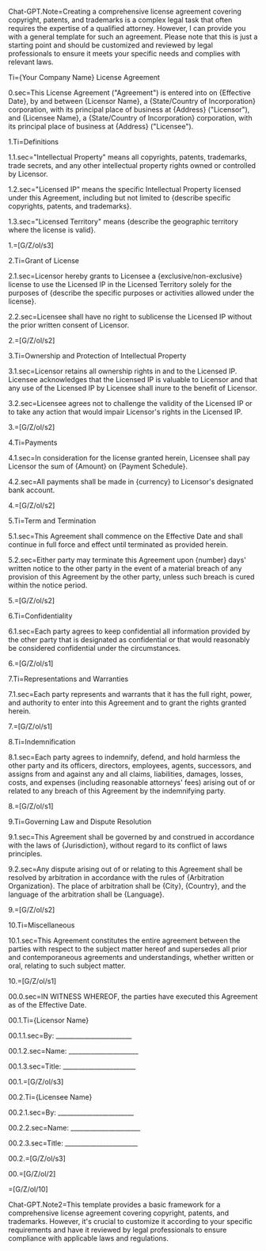 

Chat-GPT.Note=Creating a comprehensive license agreement covering copyright, patents, and trademarks is a complex legal task that often requires the expertise of a qualified attorney. However, I can provide you with a general template for such an agreement. Please note that this is just a starting point and should be customized and reviewed by legal professionals to ensure it meets your specific needs and complies with relevant laws. 

Ti={Your Company Name} License Agreement

0.sec=This License Agreement ("Agreement") is entered into on {Effective Date}, by and between {Licensor Name}, a {State/Country of Incorporation} corporation, with its principal place of business at {Address} ("Licensor"), and {Licensee Name}, a {State/Country of Incorporation} corporation, with its principal place of business at {Address} ("Licensee").

1.Ti=Definitions

1.1.sec="Intellectual Property" means all copyrights, patents, trademarks, trade secrets, and any other intellectual property rights owned or controlled by Licensor.

1.2.sec="Licensed IP" means the specific Intellectual Property licensed under this Agreement, including but not limited to {describe specific copyrights, patents, and trademarks}.

1.3.sec="Licensed Territory" means {describe the geographic territory where the license is valid}.

1.=[G/Z/ol/s3]

2.Ti=Grant of License

2.1.sec=Licensor hereby grants to Licensee a {exclusive/non-exclusive} license to use the Licensed IP in the Licensed Territory solely for the purposes of {describe the specific purposes or activities allowed under the license}.

2.2.sec=Licensee shall have no right to sublicense the Licensed IP without the prior written consent of Licensor.

2.=[G/Z/ol/s2]

3.Ti=Ownership and Protection of Intellectual Property

3.1.sec=Licensor retains all ownership rights in and to the Licensed IP. Licensee acknowledges that the Licensed IP is valuable to Licensor and that any use of the Licensed IP by Licensee shall inure to the benefit of Licensor.

3.2.sec=Licensee agrees not to challenge the validity of the Licensed IP or to take any action that would impair Licensor's rights in the Licensed IP.

3.=[G/Z/ol/s2]

4.Ti=Payments

4.1.sec=In consideration for the license granted herein, Licensee shall pay Licensor the sum of {Amount} on {Payment Schedule}.

4.2.sec=All payments shall be made in {currency} to Licensor's designated bank account.

4.=[G/Z/ol/s2]

5.Ti=Term and Termination

5.1.sec=This Agreement shall commence on the Effective Date and shall continue in full force and effect until terminated as provided herein.

5.2.sec=Either party may terminate this Agreement upon {number} days' written notice to the other party in the event of a material breach of any provision of this Agreement by the other party, unless such breach is cured within the notice period.

5.=[G/Z/ol/s2]

6.Ti=Confidentiality

6.1.sec=Each party agrees to keep confidential all information provided by the other party that is designated as confidential or that would reasonably be considered confidential under the circumstances.

6.=[G/Z/ol/s1]

7.Ti=Representations and Warranties

7.1.sec=Each party represents and warrants that it has the full right, power, and authority to enter into this Agreement and to grant the rights granted herein.

7.=[G/Z/ol/s1]

8.Ti=Indemnification

8.1.sec=Each party agrees to indemnify, defend, and hold harmless the other party and its officers, directors, employees, agents, successors, and assigns from and against any and all claims, liabilities, damages, losses, costs, and expenses (including reasonable attorneys' fees) arising out of or related to any breach of this Agreement by the indemnifying party.

8.=[G/Z/ol/s1]

9.Ti=Governing Law and Dispute Resolution

9.1.sec=This Agreement shall be governed by and construed in accordance with the laws of {Jurisdiction}, without regard to its conflict of laws principles.

9.2.sec=Any dispute arising out of or relating to this Agreement shall be resolved by arbitration in accordance with the rules of {Arbitration Organization}. The place of arbitration shall be {City}, {Country}, and the language of the arbitration shall be {Language}.

9.=[G/Z/ol/s2]

10.Ti=Miscellaneous

10.1.sec=This Agreement constitutes the entire agreement between the parties with respect to the subject matter hereof and supersedes all prior and contemporaneous agreements and understandings, whether written or oral, relating to such subject matter.

10.=[G/Z/ol/s1]

00.0.sec=IN WITNESS WHEREOF, the parties have executed this Agreement as of the Effective Date.

00.1.Ti={Licensor Name}

00.1.1.sec=By: ________________________

00.1.2.sec=Name: ______________________

00.1.3.sec=Title: _______________________

00.1.=[G/Z/ol/s3]

00.2.Ti={Licensee Name}

00.2.1.sec=By: ________________________

00.2.2.sec=Name: ______________________

00.2.3.sec=Title: _______________________

00.2.=[G/Z/ol/s3]

00.=[G/Z/ol/2]

=[G/Z/ol/10]

Chat-GPT.Note2=This template provides a basic framework for a comprehensive license agreement covering copyright, patents, and trademarks. However, it's crucial to customize it according to your specific requirements and have it reviewed by legal professionals to ensure compliance with applicable laws and regulations.
